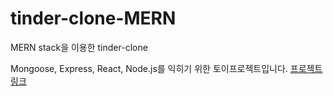 # tinder-clone-MERN
MERN stack을 이용한 tinder-clone


Mongoose, Express, React, Node.js를 익히기 위한 토이프로젝트입니다.
[프로젝트링크](https://tinderclone-793ce.firebaseapp.com/)
